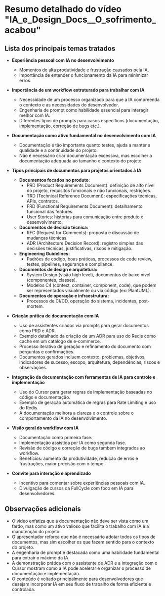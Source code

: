 # Resumo detalhado do vídeo "IA_e_Design_Docs__O_sofrimento_acabou"

## Lista dos principais temas tratados

- **Experiência pessoal com IA no desenvolvimento**
  - Momentos de alta produtividade e frustração causados pela IA.
  - Importância de entender o funcionamento da IA para minimizar erros.

- **Importância de um workflow estruturado para trabalhar com IA**
  - Necessidade de um processo organizado para que a IA compreenda o contexto e as necessidades do desenvolvedor.
  - Engenharia de prompt como habilidade essencial para interagir melhor com IA.
  - Diferentes tipos de prompts para casos específicos (documentação, implementação, correção de bugs etc.).

- **Documentação como ativo fundamental no desenvolvimento com IA**
  - Documentação é tão importante quanto testes, ajuda a manter a qualidade e a continuidade do projeto.
  - Não é necessário criar documentação excessiva, mas escolher a documentação adequada ao tamanho e contexto do projeto.

- **Tipos principais de documentos para projetos orientados à IA**
  - **Documentos focados no produto:**
    - PRD (Product Requirements Document): definição de alto nível do projeto, requisitos funcionais e não funcionais, restrições.
    - TRD (Technical Reference Document): especificações técnicas, APIs, contratos.
    - FRD (Functional Requirements Document): detalhamento funcional das features.
    - User Stories: histórias para comunicação entre produto e desenvolvimento.
  - **Documentos de decisão técnica:**
    - RFC (Request for Comments): proposta e discussão de mudanças técnicas.
    - ADR (Architecture Decision Record): registro simples das decisões técnicas, justificativas, riscos e mitigação.
  - **Engineering Guidelines:**
    - Padrões de código, boas práticas, processos de code review, testes, pipelines, segurança e compliance.
  - **Documentos de design e arquitetura:**
    - System Design (visão high level), documentos de baixo nível (componentes, classes).
    - Modelos C4 (context, container, component, code), que podem ser representados visualmente ou via código (ex: PlantUML).
  - **Documentos de operação e infraestrutura:**
    - Processos de CI/CD, operação do sistema, incidentes, post-mortem.

- **Criação prática de documentação com IA**
  - Uso de assistentes criados via prompts para gerar documentos como PRD e ADR.
  - Exemplo detalhado da criação de um ADR para uso do Redis como cache em um catálogo de e-commerce.
  - Processo iterativo de geração e refinamento do documento com perguntas e confirmações.
  - Documentos gerados incluem contexto, problemas, objetivos, indicadores de sucesso, escopo, arquitetura, dependências, riscos e observações.

- **Integração da documentação com ferramentas de IA para controle e implementação**
  - Uso do Cursor para gerar regras de implementação baseadas no código e documentação.
  - Exemplo de geração automática de regras para Rate Limiting e uso do Redis.
  - A documentação melhora a clareza e o controle sobre o comportamento da IA no desenvolvimento.

- **Visão geral do workflow com IA**
  - Documentação como primeira fase.
  - Implementação assistida por IA como segunda fase.
  - Revisão de código e correção de bugs também integrados ao workflow.
  - Benefícios: aumento da produtividade, redução de erros e frustrações, maior precisão com o tempo.

- **Convite para interação e aprendizado**
  - Incentivo para comentar sobre experiências pessoais com IA.
  - Divulgação de cursos da FullCycle com foco em IA para desenvolvedores.

## Observações adicionais

- O vídeo enfatiza que a documentação não deve ser vista como um fardo, mas como um ativo valioso que facilita o trabalho com IA e a manutenção do projeto.
- O apresentador reforça que não é necessário adotar todos os tipos de documentos, mas sim escolher os que fazem sentido para o contexto do projeto.
- A engenharia de prompt é destacada como uma habilidade fundamental para extrair o máximo da IA.
- A demonstração prática com o assistente de ADR e a integração com o Cursor mostram como a IA pode acelerar e organizar o processo de documentação e implementação.
- O conteúdo é voltado principalmente para desenvolvedores que desejam incorporar IA em seu fluxo de trabalho de forma eficiente e controlada.